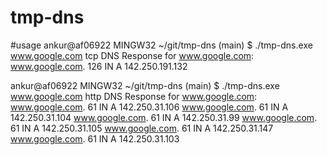 # tmp-dns

#usage 
ankur@af06922 MINGW32 ~/git/tmp-dns (main)
$ ./tmp-dns.exe www.google.com tcp
DNS Response for www.google.com:
www.google.com. 126     IN      A       142.250.191.132

ankur@af06922 MINGW32 ~/git/tmp-dns (main)
$ ./tmp-dns.exe www.google.com http
DNS Response for www.google.com:
www.google.com. 61      IN      A       142.250.31.106
www.google.com. 61      IN      A       142.250.31.104
www.google.com. 61      IN      A       142.250.31.99
www.google.com. 61      IN      A       142.250.31.105
www.google.com. 61      IN      A       142.250.31.147
www.google.com. 61      IN      A       142.250.31.103

